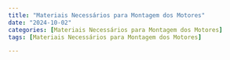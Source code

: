 ```yaml
---
title: "Materiais Necessários para Montagem dos Motores"
date: "2024-10-02"
categories: [Materiais Necessários para Montagem dos Motores]
tags: [Materiais Necessários para Montagem dos Motores]

---
```


